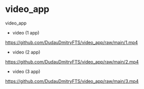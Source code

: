 # video_app
video_app
- video (1 app)
 
https://github.com/DudauDmitryFTS/video_app/raw/main/1.mp4
- video (2 app)
 
https://github.com/DudauDmitryFTS/video_app/raw/main/2.mp4
- video (3 app)

https://github.com/DudauDmitryFTS/video_app/raw/main/3.mp4
